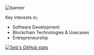 ![banner](https://user-images.githubusercontent.com/114486176/213236640-d391c4e8-a0d3-4957-931b-efd71f4ad68b.png)

Key interests in; 
- Software Development
- Blockchain Technologies & Usecases
- Entrepreneurship


[![Seb's GitHub stats](https://github-readme-stats.vercel.app/api?username=sebastianj0nes&count_private=trueshow_icons=true&theme=cobalt)](https://github.com/anuraghazra/github-readme-stats)


